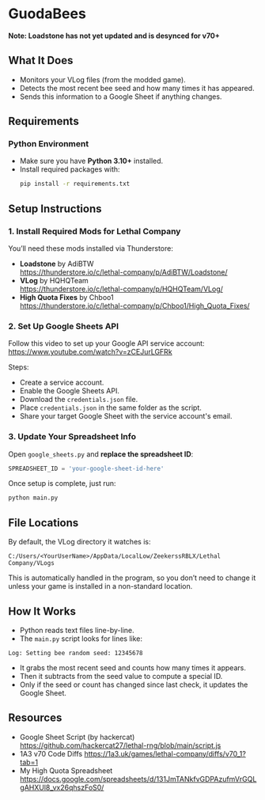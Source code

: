# GuodaBees
**Note: Loadstone has not yet updated and is desynced for v70+**
## What It Does
- Monitors your VLog files (from the modded game).
- Detects the most recent bee seed and how many times it has appeared.
- Sends this information to a Google Sheet if anything changes.
## Requirements
### Python Environment
- Make sure you have **Python 3.10+** installed.
- Install required packages with:
  ```bash
  pip install -r requirements.txt
    ```
## Setup Instructions
### 1. Install Required Mods for Lethal Company
You’ll need these mods installed via Thunderstore:
- **Loadstone** by AdiBTW  
  https://thunderstore.io/c/lethal-company/p/AdiBTW/Loadstone/
- **VLog** by HQHQTeam  
  https://thunderstore.io/c/lethal-company/p/HQHQTeam/VLog/
- **High Quota Fixes** by Chboo1  
  https://thunderstore.io/c/lethal-company/p/Chboo1/High_Quota_Fixes/
### 2. Set Up Google Sheets API
Follow this video to set up your Google API service account:  
https://www.youtube.com/watch?v=zCEJurLGFRk

Steps:
- Create a service account.
- Enable the Google Sheets API.
- Download the `credentials.json` file.
- Place `credentials.json` in the same folder as the script.
- Share your target Google Sheet with the service account's email.
### 3. Update Your Spreadsheet Info
Open `google_sheets.py` and **replace the spreadsheet ID**:
```python
SPREADSHEET_ID = 'your-google-sheet-id-here'
```
Once setup is complete, just run:
```bash
python main.py
```
## File Locations
By default, the VLog directory it watches is:
```
C:/Users/<YourUserName>/AppData/LocalLow/ZeekerssRBLX/Lethal Company/VLogs
```
This is automatically handled in the program, so you don’t need to change it unless your game is installed in a non-standard location.

## How It Works

- Python reads text files line-by-line.
- The `main.py` script looks for lines like:
```
Log: Setting bee random seed: 12345678
```
- It grabs the most recent seed and counts how many times it appears.
- Then it subtracts from the seed value to compute a special ID.
- Only if the seed or count has changed since last check, it updates the Google Sheet.

## Resources
- Google Sheet Script (by hackercat)
https://github.com/hackercat27/lethal-rng/blob/main/script.js
- 1A3 v70 Code Diffs
https://1a3.uk/games/lethal-company/diffs/v70_1?tab=1
- My High Quota Spreadsheet
https://docs.google.com/spreadsheets/d/131JmTANkfvGDPAzufmVrGQLgAHXUl8_vx26qhszFoS0/
